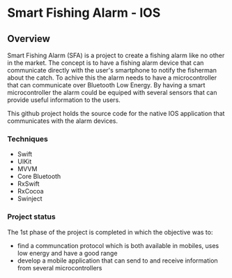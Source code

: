 # Smart Fishing Alarm - IOS
## Overview
Smart Fishing Alarm (SFA) is a project to create a fishing alarm like no other in the market. The concept is to have a fishing alarm device that can communicate directly with the user's smartphone to notify the fisherman about the catch. To achive this the alarm needs to have a microcontroller that can communicate over Bluetooth Low Energy. By having a smart microcontroller the alarm could be equiped with several sensors that can provide useful information to the users.

This github project holds the source code for the native IOS application that communicates with the alarm devices.

### Techniques
  - Swift
  - UIKit
  - MVVM
  - Core Bluetooth
  - RxSwift
  - RxCocoa
  - Swinject
  
### Project status
The 1st phase of the project is completed in which the objective was to:
  - find a communcation protocol which is both available in mobiles, uses low energy and have a good range
  - develop a mobile application that can send to and receive information from several microcontrollers
